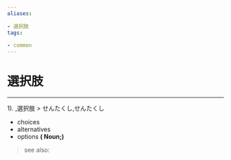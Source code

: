 ```yaml
---
aliases:
    
- 選択肢
tags:
    
- common
---
```


# 選択肢
---
1).
,選択肢 > せんたくし,せんたくし

- choices
- alternatives
- options
**( Noun;)**
> see also: 
            